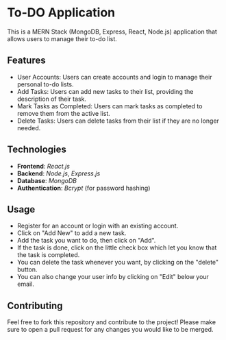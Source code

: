 # To-DO Application

This is a MERN Stack (MongoDB, Express, React, Node.js) application that allows users to manage their to-do list.

## Features
- User Accounts: Users can create accounts and login to manage their personal to-do lists.
- Add Tasks: Users can add new tasks to their list, providing the description of their task.
- Mark Tasks as Completed: Users can mark tasks as completed to remove them from the active list.
- Delete Tasks: Users can delete tasks from their list if they are no longer needed.

## Technologies
* <b>Frontend</b>: <i>React.js</i>
* <b>Backend</b>: <i>Node.js</i>, <i>Express.js</i>
* <b>Database</b>: <i>MongoDB</i>
* <b>Authentication</b>: <i>Bcrypt</i> (for password hashing)

## Usage
- Register for an account or login with an existing account.
- Click on "Add New" to add a new task.
- Add the task you want to do, then click on "Add".
- If the task is done, click on the little check box which let you know that the task is completed.
- You can delete the task whenever you want, by clicking on the "delete" button.
- You can also change your user info by clicking on "Edit" below your email.

## Contributing
Feel free to fork this repository and contribute to the project! Please make sure to open a pull request for any changes you would like to be merged.
